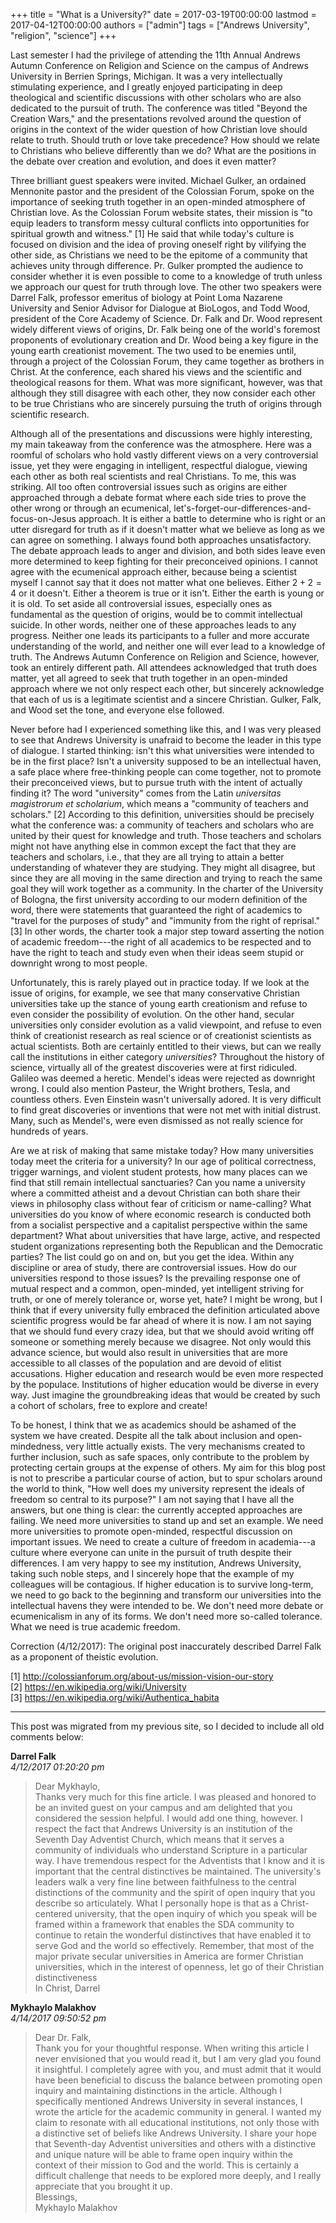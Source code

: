 +++
title = "What is a University?"
date = 2017-03-19T00:00:00
lastmod = 2017-04-12T00:00:00
authors = ["admin"]
tags = ["Andrews University", "religion", "science"]
+++

​Last semester I had the privilege of attending the 11th Annual Andrews Autumn Conference on Religion and Science on the campus of Andrews University in Berrien Springs, Michigan. It was a very intellectually stimulating experience, and I greatly enjoyed participating in deep theological and scientific discussions with other scholars who are also dedicated to the pursuit of truth. The conference was titled "Beyond the Creation Wars," and the presentations revolved around the question of origins in the context of the wider question of how Christian love should relate to truth. Should truth or love take precedence? How should we relate to Christians who believe differently than we do? What are the positions in the debate over creation and evolution, and does it even matter?

Three brilliant guest speakers were invited. Michael Gulker, an ordained Mennonite pastor and the president of the Colossian Forum, spoke on the importance of seeking truth together in an open-minded atmosphere of Christian love. As the Colossian Forum website states, their mission is "to equip leaders to transform messy cultural conflicts into opportunities for spiritual growth and witness." [1] He said that while today's culture is focused on division and the idea of proving oneself right by vilifying the other side, as Christians we need to be the epitome of a community that achieves unity through difference. Pr. Gulker prompted the audience to consider whether it is even possible to come to a knowledge of truth unless we approach our quest for truth through love. The other two speakers were Darrel Falk, professor emeritus of biology at Point Loma Nazarene University and Senior Advisor for Dialogue at BioLogos, and Todd Wood, president of the Core Academy of Science. Dr. Falk and Dr. Wood represent widely different views of origins, Dr. Falk being one of the world's foremost proponents of evolutionary creation and Dr. Wood being a key figure in the young earth creationist movement. The two used to be enemies until, through a project of the Colossian Forum, they came together as brothers in Christ. At the conference, each shared his views and the scientific and theological reasons for them. What was more significant, however, was that although they still disagree with each other, they now consider each other to be true Christians who are sincerely pursuing the truth of origins through scientific research.

Although all of the presentations and discussions were highly interesting, my main takeaway from the conference was the atmosphere. Here was a roomful of scholars who hold vastly different views on a very controversial issue, yet they were engaging in intelligent, respectful dialogue, viewing each other as both real scientists and real Christians. To me, this was striking. All too often controversial issues such as origins are either approached through a debate format where each side tries to prove the other wrong or through an ecumenical, let's-forget-our-differences-and-focus-on-Jesus approach. It is either a battle to determine who is right or an utter disregard for truth as if it doesn't matter what we believe as long as we can agree on something. I always found both approaches unsatisfactory. The debate approach leads to anger and division, and both sides leave even more determined to keep fighting for their preconceived opinions. I cannot agree with the ecumenical approach either, because being a scientist myself I cannot say that it does not matter what one believes. Either $2 + 2 = 4$ or it doesn't. Either a theorem is true or it isn't. Either the earth is young or it is old. To set aside all controversial issues, especially ones as fundamental as the question of origins, would be to commit intellectual suicide. In other words, neither one of these approaches leads to any progress. Neither one leads its participants to a fuller and more accurate understanding of the world, and neither one will ever lead to a knowledge of truth. The Andrews Autumn Conference on Religion and Science, however, took an entirely different path. All attendees acknowledged that truth does matter, yet all agreed to seek that truth together in an open-minded approach where we not only respect each other, but sincerely acknowledge that each of us is a legitimate scientist and a sincere Christian. Gulker, Falk, and Wood set the tone, and everyone else followed.

Never before had I experienced something like this, and I was very pleased to see that Andrews University is unafraid to become the leader in this type of dialogue. I started thinking: isn't this what universities were intended to be in the first place? Isn't a university supposed to be an intellectual haven, a safe place where free-thinking people can come together, not to promote their preconceived views, but to pursue truth with the intent of actually finding it? The word "university" comes from the Latin _universitas magistrorum et scholarium_, which means a "community of teachers and scholars." [2] According to this definition, universities should be precisely what the conference was: a community of teachers and scholars who are united by their quest for knowledge and truth. Those teachers and scholars might not have anything else in common except the fact that they are teachers and scholars, i.e., that they are all trying to attain a better understanding of whatever they are studying. They might all disagree, but since they are all moving in the same direction and trying to reach the same goal they will work together as a community. In the charter of the University of Bologna, the first university according to our modern definition of the word, there were statements that guaranteed the right of academics to "travel for the purposes of study" and "immunity from the right of reprisal." [3] In other words, the charter took a major step toward asserting the notion of academic freedom---the right of all academics to be respected and to have the right to teach and study even when their ideas seem stupid or downright wrong to most people.

Unfortunately, this is rarely played out in practice today. If we look at the issue of origins, for example, we see that many conservative Christian universities take up the stance of young earth creationism and refuse to even consider the possibility of evolution. On the other hand, secular universities only consider evolution as a valid viewpoint, and refuse to even think of creationist research as real science or of creationist scientists as actual scientists. Both are certainly entitled to their views, but can we really call the institutions in either category _universities_? Throughout the history of science, virtually all of the greatest discoveries were at first ridiculed. Galileo was deemed a heretic. Mendel's ideas were rejected as downright wrong. I could also mention Pasteur, the Wright brothers, Tesla, and countless others. Even Einstein wasn't universally adored. It is very difficult to find great discoveries or inventions that were not met with initial distrust. Many, such as Mendel's, were even dismissed as not really science for hundreds of years.

Are we at risk of making that same mistake today? How many universities today meet the criteria for a university? In our age of political correctness, trigger warnings, and violent student protests, how many places can we find that still remain intellectual sanctuaries? Can you name a university where a committed atheist and a devout Christian can both share their views in philosophy class without fear of criticism or name-calling? What universities do you know of where economic research is conducted both from a socialist perspective and a capitalist perspective within the same department? What about universities that have large, active, and respected student organizations representing both the Republican and the Democratic parties? The list could go on and on, but you get the idea. Within any discipline or area of study, there are controversial issues. How do our universities respond to those issues? Is the prevailing response one of mutual respect and a common, open-minded, yet intelligent striving for truth, or one of merely tolerance or, worse yet, hate? I might be wrong, but I think that if every university fully embraced the definition articulated above scientific progress would be far ahead of where it is now. I am not saying that we should fund every crazy idea, but that we should avoid writing off someone or something merely because we disagree. Not only would this advance science, but would also result in universities that are more accessible to all classes of the population and are devoid of elitist accusations. Higher education and research would be even more respected by the populace. Institutions of higher education would be diverse in every way. Just imagine the groundbreaking ideas that would be created by such a cohort of scholars, free to explore and create!

To be honest, I think that we as academics should be ashamed of the system we have created. Despite all the talk about inclusion and open-mindedness, very little actually exists. The very mechanisms created to further inclusion, such as safe spaces, only contribute to the problem by protecting certain groups at the expense of others. My aim for this blog post is not to prescribe a particular course of action, but to spur scholars around the world to think, "How well does my university represent the ideals of freedom so central to its purpose?" I am not saying that I have all the answers, but one thing is clear: the currently accepted approaches are failing. We need more universities to stand up and set an example. We need more universities to promote open-minded, respectful discussion on important issues. We need to create a culture of freedom in academia---a culture where everyone can unite in the pursuit of truth despite their differences. I am very happy to see my institution, Andrews University, taking such noble steps, and I sincerely hope that the example of my colleagues will be contagious. If higher education is to survive long-term, we need to go back to the beginning and transform our universities into the intellectual havens they were intended to be. We don't need more debate or ecumenicalism in any of its forms. We don't need more so-called tolerance. What we need is true academic freedom.

Correction (4/12/2017): The original post inaccurately described Darrel Falk as a proponent of theistic evolution.

[1] http://colossianforum.org/about-us/mission-vision-our-story  
[2] https://en.wikipedia.org/wiki/University  
[3] https://en.wikipedia.org/wiki/Authentica_habita

---

This post was migrated from my previous site, so I decided to include all old comments below:

**Darrel Falk**  
_4/12/2017 01:20:20 pm_

>Dear Mykhaylo,  
>Thanks very much for this fine article. I was pleased and honored to be an invited guest on your campus and am delighted that you considered the session helpful. I would add one thing, however. I respect the fact that Andrews University is an institution of the Seventh Day Adventist Church, which means that it serves a community of individuals who understand Scripture in a particular way. I have tremendous respect for the Adventists that I know and it is important that the central distinctives be maintained. The university's leaders walk a very fine line between faithfulness to the central distinctions of the community and the spirit of open inquiry that you describe so articulately. What I personally hope is that as a Christ-centered university, that the open inquiry of which you speak will be framed within a framework that enables the SDA community to continue to retain the wonderful distinctives that have enabled it to serve God and the world so effectively. Remember, that most of the major private secular universities in America are former Christian universities, which in the interest of openness, let go of their Christian distinctiveness  
In Christ, Darrel

**Mykhaylo Malakhov**  
_4/14/2017 09:50:52 pm_

>Dear Dr. Falk,  
>Thank you for your thoughtful response. When writing this article I never envisioned that you would read it, but I am very glad you found it insightful. I completely agree with you, and must admit that it would have been beneficial to discuss the balance between promoting open inquiry and maintaining distinctions in the article. Although I specifically mentioned Andrews University in several instances, I wrote the article for the academic community in general. I wanted my claim to resonate with all educational institutions, not only those with a distinctive set of beliefs like Andrews University. I share your hope that Seventh-day Adventist universities and others with a distinctive and unique nature will be able to frame open inquiry within the context of their mission to God and the world. This is certainly a difficult challenge that needs to be explored more deeply, and I really appreciate that you brought it up.  
>Blessings,  
>Mykhaylo Malakhov
